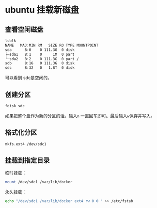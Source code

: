 # ubuntu 挂载新磁盘

## 查看空闲磁盘

```bash
lsblk
NAME   MAJ:MIN RM   SIZE RO TYPE MOUNTPOINT
sda      8:0    0 111.3G  0 disk
├─sda1   8:1    0     1M  0 part
└─sda2   8:2    0 111.3G  0 part /
sdb      8:16   0 111.3G  0 disk
sdc      8:32   0   1.8T  0 disk
```

可以看到 sdc是空闲的。

## 创建分区

```bash
fdisk sdc
```

如果把整个盘作为新的分区的话。输入`n` 一直回车即可。最后输入`w`保存并写入。

## 格式化分区

```bash
mkfs.ext4 /dev/sdc1
```

## 挂载到指定目录

临时挂载：  

```bash
mount /dev/sdc1 /var/lib/docker
```

永久挂载：  

```bash
echo "/dev/sdc1 /var/lib/docker ext4 rw 0 0 " >> /etc/fstab
```